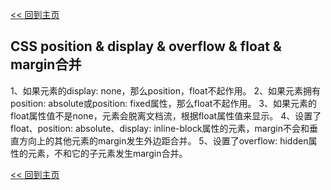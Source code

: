 [<< 回到主页](http://suzy1993.github.io/misszy/)

## CSS position & display & overflow & float & margin合并

1、如果元素的display: none，那么position，float不起作用。
2、如果元素拥有position: absolute或position: fixed属性，那么float不起作用。
3、如果元素的float属性值不是none，元素会脱离文档流，根据float属性值来显示。
4、设置了float、position: absolute、display: inline-block属性的元素，margin不会和垂直方向上的其他元素的margin发生外边距合并。
5、设置了overflow: hidden属性的元素，不和它的子元素发生margin合并。

[<< 回到主页](http://suzy1993.github.io/misszy/)
